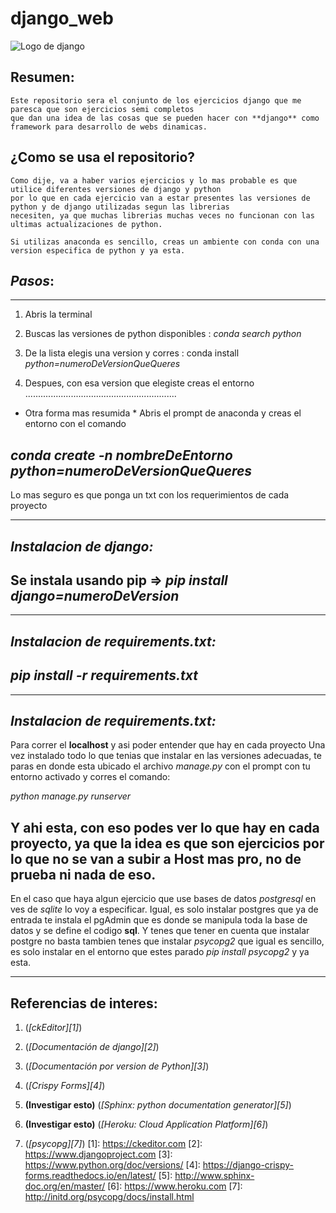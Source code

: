 # django_web

![Logo de django](https://gitlab.com/uploads/-/system/project/avatar/3692106/django.png "Django Logo")


## Resumen:
	Este repositorio sera el conjunto de los ejercicios django que me paresca que son ejercicios semi completos 
	que dan una idea de las cosas que se pueden hacer con **django** como framework para desarrollo de webs dinamicas.
	
## ¿Como se usa el repositorio?
	
	Como dije, va a haber varios ejercicios y lo mas probable es que utilice diferentes versiones de django y python
	por lo que en cada ejercicio van a estar presentes las versiones de python y de django utilizadas segun las librerias
	necesiten, ya que muchas librerias muchas veces no funcionan con las ultimas actualizaciones de python.
	
	Si utilizas anaconda es sencillo, creas un ambiente con conda con una version especifica de python y ya esta. 
	
## *Pasos*: 
-----------------------------------------------------------
1. Abris la terminal 

2. Buscas las versiones de python disponibles : *conda search python*

3. De la lista elegis una version y corres : conda install *python=numeroDeVersionQueQueres*

4. Despues, con esa version que elegiste creas el entorno
............................................................
* Otra forma mas resumida *
Abris el prompt de anaconda y creas el entorno con el comando

*conda create -n nombreDeEntorno python=numeroDeVersionQueQueres*
----------------------------------------------------------- 	

Lo mas seguro es que ponga un txt con los requerimientos de cada proyecto

-----------------------------------------------------------
## *Instalacion de django:*

Se instala usando pip => *pip install django=numeroDeVersion*
-----------------------------------------------------------

-----------------------------------------------------------
## *Instalacion de requirements.txt:*

*pip install -r requirements.txt* 
-----------------------------------------------------------

-----------------------------------------------------------
## *Instalacion de requirements.txt:*

Para correr el **localhost** y asi poder entender que hay en cada proyecto
Una vez instalado todo lo que tenias que instalar en las versiones adecuadas,
te paras en donde esta ubicado el archivo *manage.py* con el prompt con tu 
entorno activado y corres el comando:

*python manage.py runserver*

Y ahi esta, con eso podes ver lo que hay en cada proyecto, ya que la idea es
que son ejercicios por lo que no se van a subir a Host mas pro, no de prueba 
ni nada de eso.
-----------------------------------------------------------

En el caso que haya algun ejercicio que use bases de datos *postgresql* 
en ves de *sqlite* lo voy a especificar. Igual, es solo instalar postgres 
que ya de entrada te instala el pgAdmin que es donde se manipula toda la 
base de datos y se define el codigo **sql**. Y tenes que tener en cuenta 
que instalar postgre no basta tambien tenes que instalar *psycopg2*
que igual es sencillo, es solo instalar en el entorno que estes parado
*pip install psycopg2* y ya esta.


-----------------------------------------------------------
## Referencias de interes:

1. (*[ckEditor][1]*)

2. (*[Documentación de django][2]*)

3. (*[Documentación por version de Python][3]*)

4. (*[Crispy Forms][4]*)

5. **(Investigar esto)** (*[Sphinx: python documentation generator][5]*) 

6. **(Investigar esto)** (*[Heroku: Cloud Application Platform][6]*) 

7. (*[psycopg][7]*)
[1]: https://ckeditor.com
[2]: https://www.djangoproject.com
[3]: https://www.python.org/doc/versions/
[4]: https://django-crispy-forms.readthedocs.io/en/latest/
[5]: http://www.sphinx-doc.org/en/master/
[6]: https://www.heroku.com
[7]: http://initd.org/psycopg/docs/install.html